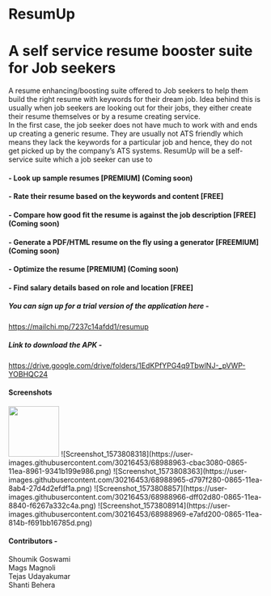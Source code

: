 # ResumUp 
# A self service resume booster suite for Job seekers

A resume enhancing/boosting suite offered to Job seekers to help them build the right resume with keywords for their dream job. Idea behind this is usually when job seekers are looking out for their jobs, they either create their resume themselves or by a resume creating service. <br>
In the first case, the job seeker does not have much to work with and ends up creating a generic resume. They are usually not ATS friendly which means they lack the keywords for a particular job and hence, they do not get picked up by the company’s ATS systems. ResumUp will be a self-service suite which a job seeker can use to 
#### - Look up sample resumes [PREMIUM] (Coming soon)
####	- Rate their resume based on the keywords and content [FREE]
####	- Compare how good fit the resume is against the job description [FREE] (Coming soon)
####	- Generate a PDF/HTML resume on the fly using a generator [FREEMIUM] (Coming soon)
####	- Optimize the resume [PREMIUM] (Coming soon)
#### - Find salary details based on role and location [FREE]

##### You can sign up for a trial version of the application here - 
https://mailchi.mp/7237c14afdd1/resumup

##### Link to download the APK - 
https://drive.google.com/drive/folders/1EdKPfYPG4q9TbwlNJ-_pVWP-YOBHQC24

#### Screenshots
<img src="https://user-images.githubusercontent.com/30216453/68988963-cbac3080-0865-11ea-8961-9341b199e986.png" width="100" />
![Screenshot_1573808318](https://user-images.githubusercontent.com/30216453/68988963-cbac3080-0865-11ea-8961-9341b199e986.png)
![Screenshot_1573808363](https://user-images.githubusercontent.com/30216453/68988965-d797f280-0865-11ea-8ab4-27d4d2efdf1a.png)
![Screenshot_1573808857](https://user-images.githubusercontent.com/30216453/68988966-dff02d80-0865-11ea-8840-f6267a332c4a.png)
![Screenshot_1573808914](https://user-images.githubusercontent.com/30216453/68988969-e7afd200-0865-11ea-814b-f691bb16785d.png)


#### Contributors - 
Shoumik Goswami <br>
Mags Magnoli <br>
Tejas Udayakumar <br>
Shanti Behera <br>
